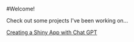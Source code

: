 #Welcome! 

Check out some projects I've been working on...

[Creating a Shiny App with Chat GPT](pymolshiny1.md)
